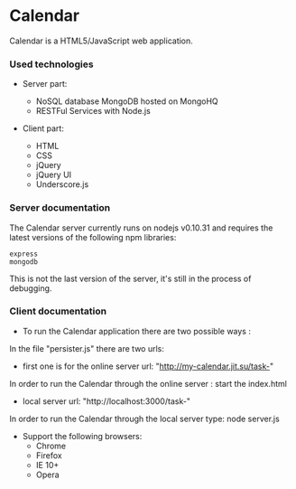 Calendar
========================

Calendar is a HTML5/JavaScript web application.

### Used technologies

* Server part: 
  - NoSQL database MongoDB hosted on MongoHQ
  - RESTFul Services with Node.js
  
* Client part: 
  - HTML
  - CSS
  - jQuery 
  - jQuery UI
  - Underscore.js

### Server documentation 

The Calendar server currently runs on nodejs v0.10.31 and requires the latest versions of the following npm libraries: 

```
express
mongodb
```
This is not the last version of the server, it's still in the process of debugging.

### Client documentation

* To run the Calendar application there are two possible ways :

In the file "persister.js" there are two urls:
  - first one is for the online server url: "http://my-calendar.jit.su/task-"

In order to run the Calendar through the online server : start the index.html

  - local server url: "http://localhost:3000/task-"

In order to run the Calendar through the local server type: node server.js
 
* Support the following browsers:
  - Chrome
  - Firefox
  - IE 10+
  - Opera
